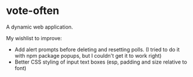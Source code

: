 # vote-often

A dynamic web application.

My wishlist to improve:
- Add alert prompts before deleting and resetting polls. (I tried to do it with npm package popups, but I couldn't get it to work right)
- Better CSS styling of input text boxes (esp, padding and size relative to font)
